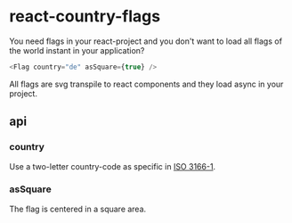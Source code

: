 # react-country-flags

You need flags in your react-project and you don't want to load all flags of the world instant in your application?

```javascript 1.8
<Flag country="de" asSquare={true} />
```

All flags are svg transpile to react components and they load async in your project.

## api
### country
Use a two-letter country-code as specific in [ISO 3166-1](https://en.wikipedia.org/wiki/ISO_3166-1_alpha-2).

### asSquare
The flag is centered in a square area.
